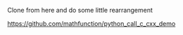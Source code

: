  Clone from here and do some little rearrangement
 
 https://github.com/mathfunction/python_call_c_cxx_demo
